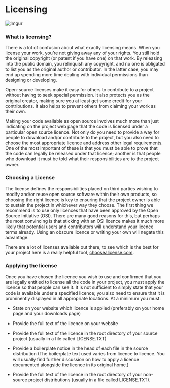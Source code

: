# Licensing

![Imgur](http://i.imgur.com/OktOQ4I.jpg)

### What is licensing?

There is a lot of confusion about what exactly licensing means. When you license your work, you’re not giving away any of your rights. You still hold the original copyright (or patent if you have one) on that work. By releasing into the public domain, you relinquish any copyright, and no one is obligated to list you as the original author or contributor. In the latter case, you may end up spending more time dealing with individual permissions than designing or developing.

Open-source licenses make it easy for others to contribute to a project without having to seek special permission. It also protects you as the original creator, making sure you at least get some credit for your contributions. It also helps to prevent others from claiming your work as their own.

Making your code available as open source involves much more than just indicating on the project web page that the code is licensed under a particular open source licence. Not only do you need to provide a way for people to download and/or contribute to the project, but you also need to choose the most appropriate licence and address other legal requirements. One of the most important of these is that you must be able to prove that the code can legally be released under that licence; another is that people who download it must be told what their responsibilities are to the project owner.

### Choosing a License

The license defines the responsibilities placed on third parties wishing to modify and/or reuse open source software within their own products, so choosing the right licence is key to ensuring that the project owner is able to sustain the project in whichever way they choose. The first thing we recommend is to use only licences that have been approved by the Open Source Initiative (OSI). There are many good reasons for this, but perhaps the most convincing is that sticking with an OSI licence makes it much more likely that potential users and contributors will understand your licence terms already. Using an obscure licence or writing your own will negate this advantage.

There are a lot of licenses available out there, to see which is the best for your project here is a really helpful tool, [choosealicense.com](choosealicense.com).

### Applying the license

Once you have chosen the licence you wish to use and confirmed that you are legally entitled to license all the code in your project, you must apply the licence so that people can see it. It is not sufficient to simply state that your code is available under a specified licence; you also need to ensure that it is prominently displayed in all appropriate locations. At a minimum you must:

* State on your website which licence is applied (preferably on your home page and your downloads page)


* Provide the full text of the licence on your website


* Provide the full text of the licence in the root directory of your source project (usually in a file called LICENSE.TXT)


* Provide a boilerplate notice in the head of each file in the source distribution (The boilerplate text used varies from licence to licence. You will usually find further discussion on how to apply a licence documented alongside the licence in its original home.)


* Provide the full text of the licence in the root directory of your non-source project distributions (usually in a file called LICENSE.TXT).


